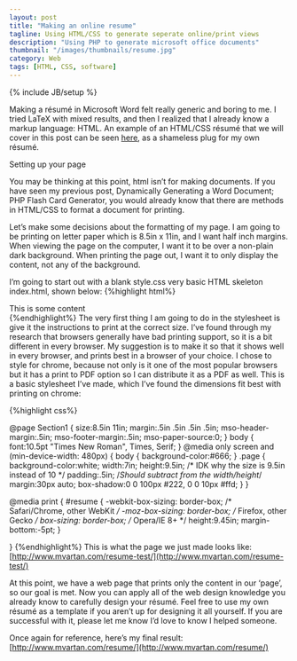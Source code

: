```yaml
---
layout: post
title: "Making an online resume"
tagline: Using HTML/CSS to generate seperate online/print views
description: "Using PHP to generate microsoft office documents"
thumbnail: "/images/thumbnails/resume.jpg"
category: Web
tags: [HTML, CSS, software]
---
```

{% include JB/setup %}

Making a résumé in Microsoft Word felt really generic and boring to me. I tried LaTeX with mixed results, and then I realized that I already know a markup language: HTML. An example of an HTML/CSS résumé that we will cover in this post can be seen [here](http://www.mvartan.com/resume), as a shameless plug for my own résumé.

Setting up your page

You may be thinking at this point, html isn’t for making documents. If you have seen my previous post, Dynamically Generating a Word Document; PHP Flash Card Generator, you would already know that there are methods in HTML/CSS to format a document for printing.

Let’s make some decisions about the formatting of my page. I am going to be printing on letter paper which is 8.5in x 11in, and I want half inch margins. When viewing the page on the computer, I want it to be over a non-plain dark background. When printing the page out, I want it to only display the content, not any of the background.

I’m going to start out with a blank style.css very basic HTML skeleton index.html, shown below:
{%highlight html%}
<!DOCTYPE html>
<html>
<head>
    <meta charset="UTF-8">
    <title>Resume</title>
    <link href="style.css" rel="stylesheet" type="text/css">
</head>
<body>
    <div class="page">
        <div class="resume"> 
            This is some content
        </div>
    </div>
</body>
</html>
{%endhighlight%}
The very first thing I am going to do in the stylesheet is give it the instructions to print at the correct size. I’ve found through my research that browsers generally have bad printing support, so it is a bit different in every browser. My suggestion is to make it so that it shows well in every browser, and prints best in a browser of your choice. I chose to style for chrome, because not only is it one of the most popular browsers but it has a print to PDF option so I can distribute it as a PDF as well. This is a basic stylesheet I’ve made, which I’ve found the dimensions fit best with printing on chrome:

{%highlight css%}

@page Section1 {
	size:8.5in 11in; 
	margin:.5in .5in .5in .5in; 
	mso-header-margin:.5in; 
	mso-footer-margin:.5in; 
	mso-paper-source:0;
}
body {
	font:10.5pt "Times New Roman", Times, Serif;
}
@media only screen and (min-device-width: 480px) {
  body {
    background-color:#666;
  }
  .page {
		  background-color:white;
		  width:7in;
		  height:9.5in; /* IDK why the size is 9.5in instead of 10 */
		  padding:.5in; /*Should subtract from the width/height*/
		  margin:30px auto;
		  box-shadow:0 0 100px #222, 0 0 10px #ffd;
	 }
}

@media print {
	#resume {
		-webkit-box-sizing: border-box; /* Safari/Chrome, other WebKit */
		-moz-box-sizing: border-box;    /* Firefox, other Gecko */
		box-sizing: border-box;         /* Opera/IE 8+ */
		height:9.45in;
		margin-bottom:-5pt;
	}

}
{%endhighlight%}
This is what the page we just made looks like:
[http://www.mvartan.com/resume-test/](http://www.mvartan.com/resume-test/)

At this point, we have a web page that prints only the content in our ‘page’, so our goal is met. Now you can apply all of the web design knowledge you already know to carefully design your résumé. Feel free to use my own résumé as a template if you aren’t up for designing it all yourself. If you are successful with it, please let me know I’d love to know I helped someone.

Once again for reference, here’s my final result:
[http://www.mvartan.com/resume/](http://www.mvartan.com/resume/)